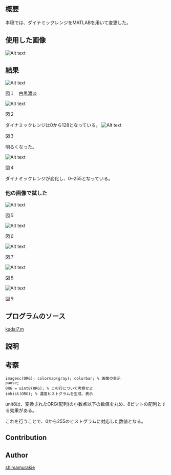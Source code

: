 

## 概要

本稿では、ダイナミックレンジをMATLABを用いて変更した。

## 使用した画像

![Alt text](nuko1.png "Optional title")

## 結果


![Alt text](kadai7/710.png "Optional title")

図１　白黒濃淡

![Alt text](kadai7/711.png "Optional title")

図２

ダイナミックレンジは0から128となっている。
![Alt text](kadai7/712.png "Optional title")

図３　

明るくなった。

![Alt text](kadai7/713.png "Optional title")

図４

ダイナミックレンジが変化し、0~255となっている。

### 他の画像で試した

![Alt text](hashi1.png "Optional title")

図５

![Alt text](kadai7/770.png "Optional title")

図６

![Alt text](kadai7/771.png "Optional title")

図７

![Alt text](kadai7/772.png "Optional title")

図８

![Alt text](kadai7/773.png "Optional title")

図９


## プログラムのソース

[kadai7.m](https://github.com/shimamurakie/ImageProssessing/blob/master/kadai7.mm)

## 説明

## 考察

    imagesc(ORG); colormap(gray); colorbar; % 画像の表示
    pause;
    ORG = uint8(ORG); % この行について考察せよ
    imhist(ORG); % 濃度ヒストグラムを生成、表示

unit8は、変換されたORG(配列)の小数点以下の数値を丸め、8ビットの配列とする効果がある。

これを行うことで、0から255のヒストグラムに対応した数値となる。

## Contribution



## Author

[shimamurakie](https://github.com/shimamurakie)
